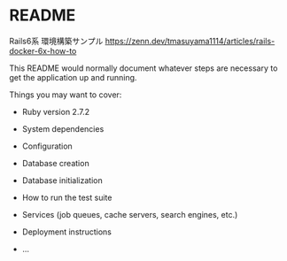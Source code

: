 # README
Rails6系 環境構築サンプル
https://zenn.dev/tmasuyama1114/articles/rails-docker-6x-how-to


This README would normally document whatever steps are necessary to get the
application up and running.

Things you may want to cover:

* Ruby version
    2.7.2
* System dependencies

* Configuration

* Database creation

* Database initialization

* How to run the test suite

* Services (job queues, cache servers, search engines, etc.)

* Deployment instructions

* ...
